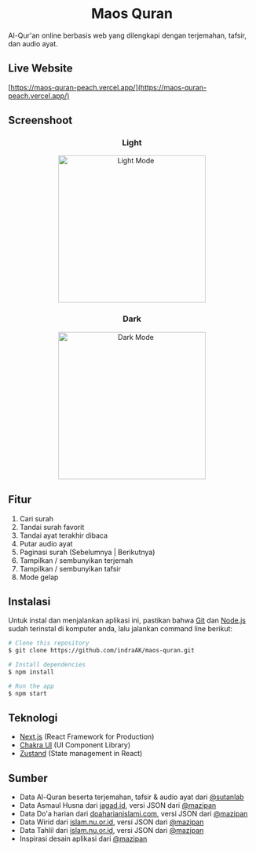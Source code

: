 <h1 align="center">Maos Quran</h1>

Al-Qur'an online berbasis web yang dilengkapi dengan terjemahan, tafsir, dan audio ayat.

## Live Website

[https://maos-quran-peach.vercel.app/](https://maos-quran-peach.vercel.app/)

## Screenshoot

<div align="middle">
    <span>
    <h3>Light</h3>
    <img src="https://i.ibb.co/6mtV9nH/mobile-light.png" alt="Light Mode" width="300" />
</span>

<br>

<span>
    <h3>Dark</h3>
    <img src="https://i.ibb.co/0FZ4pt2/mobile-dark.png" alt="Dark Mode" width="300" />
</span>
</div>

## Fitur

1. Cari surah
2. Tandai surah favorit
3. Tandai ayat terakhir dibaca
4. Putar audio ayat
5. Paginasi surah (Sebelumnya | Berikutnya)
6. Tampilkan / sembunyikan terjemah
7. Tampilkan / sembunyikan tafsir
8. Mode gelap

## Instalasi

Untuk instal dan menjalankan aplikasi ini, pastikan bahwa [Git](https://git-scm.com) dan [Node.js](https://nodejs.org/en/download/) sudah terinstal di komputer anda, lalu jalankan command line berikut:

```bash
# Clone this repository
$ git clone https://github.com/indraAK/maos-quran.git

# Install dependencies
$ npm install

# Run the app
$ npm start
```

## Teknologi

- [Next.js](https://nextjs.org/) (React Framework for Production)
- [Chakra UI](https://chakra-ui.com/) (UI Component Library)
- [Zustand](https://github.com/pmndrs/zustand) (State management in React)

## Sumber

- Data Al-Quran beserta terjemahan, tafsir & audio ayat dari [@sutanlab](https://github.com/sutanlab/quran-api)
- Data Asmaul Husna dari [jagad.id](https://jagad.id/99-asmaul-husna-latin-arab-dan-terjemahan-indonesia-inggris/), versi JSON dari [@mazipan](https://github.com/mazipan/baca-quran.id/blob/master/data/asmaul-husna.json)
- Data Do'a harian dari [doaharianislami.com](https://www.doaharianislami.com/2017/06/kumpulan-doa-sehari-hari-lengkap-dalam-bahasa-arab-latin-dan-artinya.html), versi JSON dari [@mazipan](https://github.com/mazipan/baca-quran.id/blob/master/data/daily-doa.json)
- Data Wirid dari [islam.nu.or.id](https://islam.nu.or.id/post/read/79315/susunan-bacaan-wirid-sesudah-shalat-lima-waktu), versi JSON dari [@mazipan](https://github.com/mazipan/baca-quran.id/blob/master/data/wirid.json)
- Data Tahlil dari [islam.nu.or.id](https://islam.nu.or.id/post/read/79315/susunan-bacaan-wirid-sesudah-shalat-lima-waktu), versi JSON dari [@mazipan](https://github.com/mazipan/baca-quran.id/blob/master/data/tahlil.json)
- Inspirasi desain aplikasi dari [@mazipan](https://github.com/mazipan/baca-quran.id)
